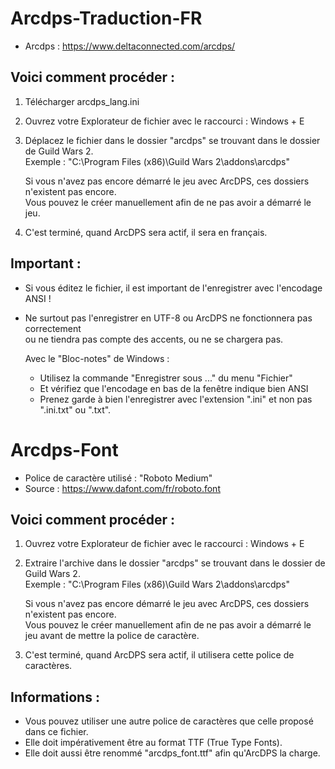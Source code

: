 # Arcdps-Traduction-FR

- Arcdps : https://www.deltaconnected.com/arcdps/

## Voici comment procéder :
1. Télécharger arcdps_lang.ini

2. Ouvrez votre Explorateur de fichier avec le raccourci : Windows + E

3. Déplacez le fichier dans le dossier "arcdps" se trouvant dans le dossier de Guild Wars 2. <br>
   Exemple : "C:\Program Files (x86)\Guild Wars 2\addons\arcdps\"

   Si vous n'avez pas encore démarré le jeu avec ArcDPS, ces dossiers n'existent pas encore. <br>
   Vous pouvez le créer manuellement afin de ne pas avoir a démarré le jeu.

4. C'est terminé, quand ArcDPS sera actif, il sera en français.

## Important :

- Si vous éditez le fichier, il est important de l'enregistrer avec l'encodage ANSI !
- Ne surtout pas l'enregistrer en UTF-8 ou ArcDPS ne fonctionnera pas correctement <br>
  ou ne tiendra pas compte des accents, ou ne se chargera pas.

  Avec le "Bloc-notes" de Windows :
   - Utilisez la commande "Enregistrer sous ..." du menu "Fichier"
   - Et vérifiez que l'encodage en bas de la fenêtre indique bien ANSI
   - Prenez garde à bien l'enregistrer avec l'extension ".ini" et non pas ".ini.txt" ou ".txt".

# Arcdps-Font
   - Police de caractère utilisé : "Roboto Medium"
   - Source : https://www.dafont.com/fr/roboto.font

## Voici comment procéder :

1. Ouvrez votre Explorateur de fichier avec le raccourci : Windows + E

2. Extraire l'archive dans le dossier "arcdps" se trouvant dans le dossier de Guild Wars 2. <br>
   Exemple : "C:\Program Files (x86)\Guild Wars 2\addons\arcdps\"

   Si vous n'avez pas encore démarré le jeu avec ArcDPS, ces dossiers n'existent pas encore. <br>
   Vous pouvez le créer manuellement afin de ne pas avoir a démarré le jeu avant de mettre la police de caractère.

3. C'est terminé, quand ArcDPS sera actif, il utilisera cette police de caractères.

## Informations :

- Vous pouvez utiliser une autre police de caractères que celle proposé dans ce fichier.
- Elle doit impérativement être au format TTF (True Type Fonts).
- Elle doit aussi être renommé "arcdps_font.ttf" afin qu'ArcDPS la charge.
